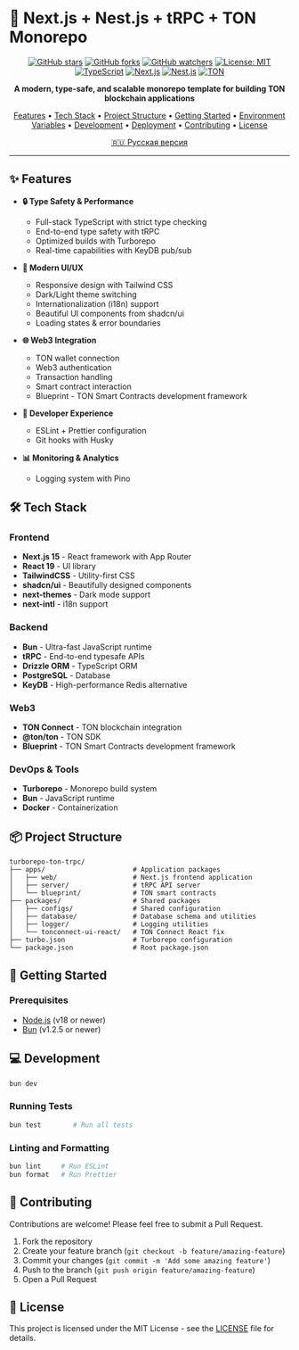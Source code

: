 # 🚀 Next.js + Nest.js + tRPC + TON Monorepo

<div align="center">

[![GitHub stars](https://img.shields.io/github/stars/DKeken/turborepo-ton-trpc?style=for-the-badge)](https://github.com/DKeken/turborepo-ton-trpc/stargazers)
[![GitHub forks](https://img.shields.io/github/forks/DKeken/turborepo-ton-trpc?style=for-the-badge)](https://github.com/DKeken/turborepo-ton-trpc/network/members)
[![GitHub watchers](https://img.shields.io/github/watchers/DKeken/turborepo-ton-trpc?style=for-the-badge)](https://github.com/DKeken/turborepo-ton-trpc/watchers)
[![License: MIT](https://img.shields.io/badge/License-MIT-yellow.svg?style=for-the-badge)](https://opensource.org/licenses/MIT)
[![TypeScript](https://img.shields.io/badge/TypeScript-007ACC?style=for-the-badge&logo=typescript&logoColor=white)](https://www.typescriptlang.org/)
[![Next.js](https://img.shields.io/badge/Next.js-000000?style=for-the-badge&logo=next.js&logoColor=white)](https://nextjs.org/)
[![Nest.js](https://img.shields.io/badge/Nest.js-E0234E?style=for-the-badge&logo=nestjs&logoColor=white)](https://nestjs.com/)
[![TON](https://img.shields.io/badge/TON-0088CC?style=for-the-badge&logo=telegram&logoColor=white)](https://ton.org/)

</div>

<p align="center">
  <strong>A modern, type-safe, and scalable monorepo template for building TON blockchain applications</strong>
</p>

<p align="center">
  <a href="#-features">Features</a> •
  <a href="#-tech-stack">Tech Stack</a> •
  <a href="#-project-structure">Project Structure</a> •
  <a href="#-getting-started">Getting Started</a> •
  <a href="#-environment-variables">Environment Variables</a> •
  <a href="#-development">Development</a> •
  <a href="#-deployment">Deployment</a> •
  <a href="#-contributing">Contributing</a> •
  <a href="#-license">License</a>
</p>

<p align="center">
  <a href="README.ru.md">🇷🇺 Русская версия</a>
</p>

---

## ✨ Features

- **🔒 Type Safety & Performance**

  - Full-stack TypeScript with strict type checking
  - End-to-end type safety with tRPC
  - Optimized builds with Turborepo
  - Real-time capabilities with KeyDB pub/sub

- **🎨 Modern UI/UX**

  - Responsive design with Tailwind CSS
  - Dark/Light theme switching
  - Internationalization (i18n) support
  - Beautiful UI components from shadcn/ui
  - Loading states & error boundaries

- **🌐 Web3 Integration**

  - TON wallet connection
  - Web3 authentication
  - Transaction handling
  - Smart contract interaction
  - Blueprint - TON Smart Contracts development framework

- **🚀 Developer Experience**

  - ESLint + Prettier configuration
  - Git hooks with Husky

- **📊 Monitoring & Analytics**

  - Logging system with Pino

## 🛠️ Tech Stack

### Frontend

- **Next.js 15** - React framework with App Router
- **React 19** - UI library
- **TailwindCSS** - Utility-first CSS
- **shadcn/ui** - Beautifully designed components
- **next-themes** - Dark mode support
- **next-intl** - i18n support

### Backend

- **Bun** - Ultra-fast JavaScript runtime
- **tRPC** - End-to-end typesafe APIs
- **Drizzle ORM** - TypeScript ORM
- **PostgreSQL** - Database
- **KeyDB** - High-performance Redis alternative

### Web3

- **TON Connect** - TON blockchain integration
- **@ton/ton** - TON SDK
- **Blueprint** - TON Smart Contracts development framework

### DevOps & Tools

- **Turborepo** - Monorepo build system
- **Bun** - JavaScript runtime
- **Docker** - Containerization

## 📦 Project Structure

```
turborepo-ton-trpc/
├── apps/                      # Application packages
│   ├── web/                   # Next.js frontend application
│   ├── server/                # tRPC API server
│   └── blueprint/             # TON smart contracts
├── packages/                  # Shared packages
│   ├── configs/               # Shared configuration
│   ├── database/              # Database schema and utilities
│   ├── logger/                # Logging utilities
│   └── tonconnect-ui-react/   # TON Connect React fix
├── turbo.json                 # Turborepo configuration
└── package.json               # Root package.json
```

## 🚀 Getting Started

### Prerequisites

- [Node.js](https://nodejs.org/) (v18 or newer)
- [Bun](https://bun.sh/) (v1.2.5 or newer)

## 💻 Development

```bash
bun dev
```

### Running Tests

```bash
bun test        # Run all tests
```

### Linting and Formatting

```bash
bun lint     # Run ESLint
bun format   # Run Prettier
```

## 👥 Contributing

Contributions are welcome! Please feel free to submit a Pull Request.

1. Fork the repository
2. Create your feature branch (`git checkout -b feature/amazing-feature`)
3. Commit your changes (`git commit -m 'Add some amazing feature'`)
4. Push to the branch (`git push origin feature/amazing-feature`)
5. Open a Pull Request

## 📄 License

This project is licensed under the MIT License - see the [LICENSE](LICENSE) file for details.
